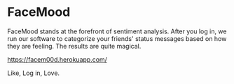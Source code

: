 FaceMood
========

FaceMood stands at the forefront of sentiment analysis. After you log in, we run our software to categorize your friends' status messages based on how they are feeling. The results are quite magical.

https://facem00d.herokuapp.com/

Like, Log in, Love.